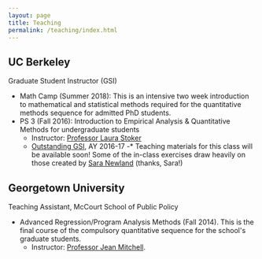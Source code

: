 ```yaml
---
layout: page
title: Teaching
permalink: /teaching/index.html
---
```


## UC Berkeley
Graduate Student Instructor (GSI)
* Math Camp (Summer 2018): This is an intensive two week introduction to mathematical and statistical methods required for the quantitative methods sequence for admitted PhD students. 
* PS 3 (Fall 2016): Introduction to Empirical Analysis & Quantitative Methods for undergraduate students 
	- Instructor: [Professor Laura Stoker](http://polisci.berkeley.edu/people/person/laura-stoker) 
	- [Outstanding GSI](http://gsi.berkeley.edu/programs-services/award-programs/ogsi/), AY 2016-17 
	-* Teaching materials for this class will be available soon! Some of the in-class exercises draw heavily on those created by [Sara Newland](https://scholar.harvard.edu/snewland) (thanks, Sara!)

## Georgetown University
Teaching Assistant, McCourt School of Public Policy
* Advanced Regression/Program Analysis Methods (Fall 2014). This is the final course of the compulsory quantitative sequence for the school's graduate students. 
	- Instructor: [Professor Jean Mitchell](https://gufaculty360.georgetown.edu/s/faculty-profile?netid=mitchejm%2F).